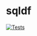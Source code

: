 # sqldf

[![Tests](https://github.com/danielunderwood/sqldf/actions/workflows/test.yml/badge.svg)](https://github.com/danielunderwood/sqldf/actions/workflows/test.yml)